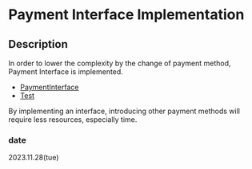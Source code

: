 # Payment Interface Implementation

## Description
In order to lower the complexity by the change of payment method, Payment Interface is implemented.
- [PaymentInterface](../../src/main/java/com/syk25/finance/service/PaymentInterface.java)
- [Test](../../src/test/java/com/syk25/finance/service/PaymentInterfaceTest.java)</br>

By implementing an interface, introducing other payment methods will require less resources, especially time.

### date
2023.11.28(tue)


 